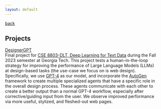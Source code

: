 ```yaml
---
layout: default
---
```


[back](./)

## Projects

<a href="https://github.com/Rochan-HM/dlt-project" target="_blank">DesignerGPT</a>\
Final project for <a href="http://chaozhang.org/course/cse8803-23f.html" target="_blank">CSE 8803-DLT, Deep Learning for Text Data</a> during the Fall 2023 semester at Georgia Tech. This project tests a human-in-the-loop strategy for improving the performance of Large Language Models (LLMs) at design-based tasks (the use-case we focus on is web design). Specifically, we use <a href="https://openai.com/research/gpt-4" target="_blank">GPT-4</a> as our model, and incorporate the <a href="https://github.com/microsoft/autogen" target="_blank">AutoGen</a> framework to create multiple specialized agents that have a specific role in the overall design process. These agents communicate with each other to create a better output than a normal GPT-4 workflow, especially after corrective/guiding input from the user. We observe improved performance via more useful, stylized, and fleshed-out web pages.